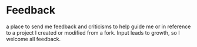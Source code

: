 # Feedback
a place to send me feedback and criticisms to help guide me or in reference to a project I created or modified from a fork. Input leads to growth, so I welcome all feedback. 
